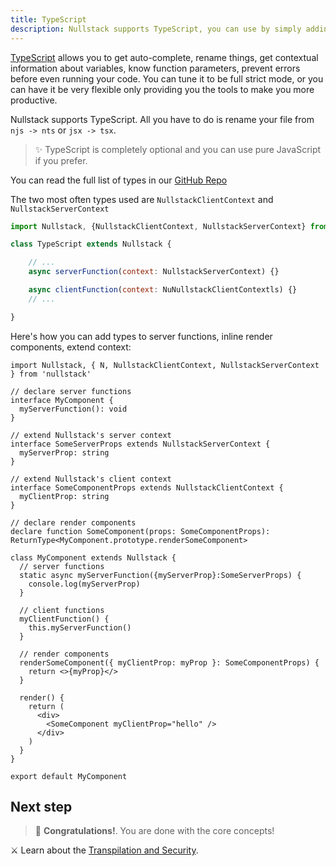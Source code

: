 ```yaml
---
title: TypeScript
description: Nullstack supports TypeScript, you can use by simply adding the extension TSX on your components.
---
```


[TypeScript](https://www.typescriptlang.org/) allows you to get auto-complete, rename things, get contextual information about variables, know function parameters, prevent errors before even running your code. You can tune it to be full strict mode, or you can have it be very flexible only providing you the tools to make you more productive.

Nullstack supports TypeScript. All you have to do is rename your file from `njs -> nts` or `jsx -> tsx`.

> ✨ TypeScript is completely optional and you can use pure JavaScript if you prefer.

You can read the full list of types in our [GitHub Repo](https://github.com/nullstack/nullstack/tree/master/types)

The two most often types used are `NullstackClientContext` and `NullstackServerContext`

```jsx
import Nullstack, {NullstackClientContext, NullstackServerContext} from 'nullstack'

class TypeScript extends Nullstack {

    // ...
    async serverFunction(context: NullstackServerContext) {}

    async clientFunction(context: NuNullstackClientContextls) {}
    // ...

}
```

Here's how you can add types to server functions, inline render components, extend context:

```tsx
import Nullstack, { N, NullstackClientContext, NullstackServerContext } from 'nullstack'

// declare server functions
interface MyComponent {
  myServerFunction(): void
}

// extend Nullstack's server context
interface SomeServerProps extends NullstackServerContext {
  myServerProp: string
}

// extend Nullstack's client context
interface SomeComponentProps extends NullstackClientContext {
  myClientProp: string
}

// declare render components
declare function SomeComponent(props: SomeComponentProps): ReturnType<MyComponent.prototype.renderSomeComponent>

class MyComponent extends Nullstack {
  // server functions
  static async myServerFunction({myServerProp}:SomeServerProps) {
    console.log(myServerProp)
  }

  // client functions
  myClientFunction() {
    this.myServerFunction()
  }

  // render components
  renderSomeComponent({ myClientProp: myProp }: SomeComponentProps) {
    return <>{myProp}</>
  }

  render() {
    return (
      <div>
        <SomeComponent myClientProp="hello" />
      </div>
    )
  }
}

export default MyComponent
```

## Next step

> 🎉 **Congratulations!**. You are done with the core concepts!

⚔ Learn about the [Transpilation and Security](/transpilation-and-security).